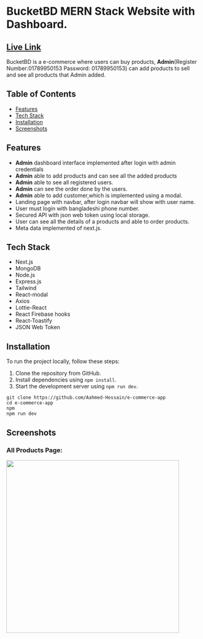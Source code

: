 # BucketBD MERN Stack Website with Dashboard.

## [Live Link](https://bucket-bd.vercel.app/)
BucketBD is a e-commerce where users can buy products, **Admin**(Register Number:01789950153 Password: 01789950153) can add products to sell and see all products that Admin added.

## Table of Contents

- [Features](#features)
- [Tech Stack](#tech-stack)
- [Installation](#installation)
- [Screenshots](#screenshots)

## Features

- **Admin** dashboard interface implemented after login with admin credentials
- **Admin** able to add products and can see all the added products
- **Admin** able to see all registered users.
- **Admin** can see the order done by the users.
- **Admin** able to add customer,which is implemented using a modal.
- Landing page with navbar, after login navbar will show with user name.
- User must login with bangladeshi phone number.
- Secured API with json web token using local storage.
- User can see all the details of a products and able to order products.
- Meta data implemented of next.js.

## Tech Stack
- Next.js
- MongoDB
- Node.js
- Express.js
- Tailwind
- React-modal
- Axios
- Lottie-React
- React Firebase hooks
- React-Toastify
- JSON Web Token

## Installation

To run the project locally, follow these steps:

1. Clone the repository from GitHub.
2. Install dependencies using `npm install`.
3. Start the development server using `npm run dev`.

```bas
git clone https://github.com/Aahmed-Hossain/e-commerce-app
cd e-commerce-app
npm
npm run dev
```


## Screenshots

<h3>All Products Page: </h3>
<img src="https://i.ibb.co/TH5L2tC/sc-bucket.png" width="450px"/>


